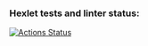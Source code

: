 ### Hexlet tests and linter status:
[![Actions Status](https://github.com/NectarHeHe/data-analytics-project-100/actions/workflows/hexlet-check.yml/badge.svg)](https://github.com/NectarHeHe/data-analytics-project-100/actions)